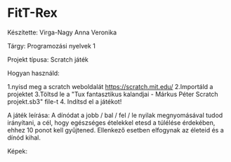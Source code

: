 # FitT-Rex
Készítette: Virga-Nagy Anna Veronika

Tárgy: Programozási nyelvek 1

Projekt típusa: Scratch játék

Hogyan használd:

1.nyisd meg a scratch weboldalát https://scratch.mit.edu/
2.Importáld a projektet 
3.Töltsd le a "Tux fantasztikus kalandjai - Márkus Péter Scratch projekt.sb3" file-t
4. Indítsd el a játékot!

A játék leírása:
A dínódat a jobb / bal / fel / le nyilak megnyomásával tudod irányítani, a cél, hogy egészséges ételekkel etesd a túlélése érdekében, ehhez 10 ponot kell gyűjtened. Ellenkező esetben elfogynak az életeid és a dínód kihal. 

Képek:
